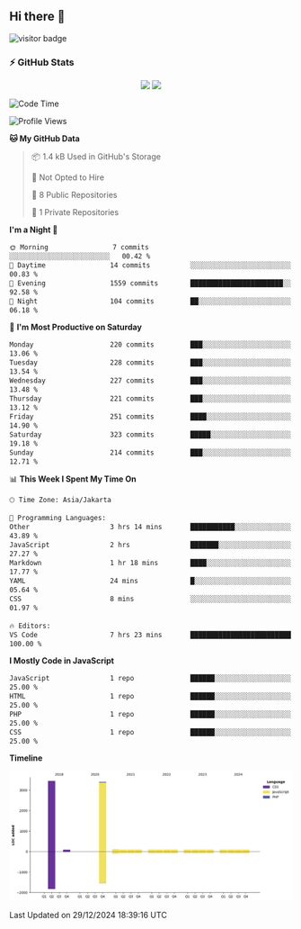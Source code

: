 ## Hi there 👋

<!--
**intifada95/intifada95** is a ✨ _special_ ✨ repository because its `README.md` (this file) appears on your GitHub profile.

Here are some ideas to get you started:

- 🔭 I’m currently working on ...
- 🌱 I’m currently learning ...
- 👯 I’m looking to collaborate on ...
- 🤔 I’m looking for help with ...
- 💬 Ask me about ...
- 📫 How to reach me: ...
- 😄 Pronouns: ...
- ⚡ Fun fact: ...
-->

![visitor badge](https://visitor-badge.laobi.icu/badge?page_id=intifada95&format=true)

### :zap: GitHub Stats

<p align="center">
  <img height="180em" src="https://gh-readme-stats-intfd.vercel.app/api?username=intifada95&show_icons=true&include_all_commits=true&count_private=true"/>
  <img height="180em" src="https://gh-readme-stats-intfd.vercel.app/api/top-langs/?username=intifada95&layout=compact&langs_count=6"/>
</p>

<!--START_SECTION:waka-->
![Code Time](http://img.shields.io/badge/Code%20Time-5%2C273%20hrs%201%20min-blue)

![Profile Views](http://img.shields.io/badge/Profile%20Views-0-blue)

**🐱 My GitHub Data** 

> 📦 1.4 kB Used in GitHub's Storage 
 > 
> 🚫 Not Opted to Hire
 > 
> 📜 8 Public Repositories 
 > 
> 🔑 1 Private Repositories 
 > 
**I'm a Night 🦉** 

```text
🌞 Morning                7 commits           ░░░░░░░░░░░░░░░░░░░░░░░░░   00.42 % 
🌆 Daytime                14 commits          ░░░░░░░░░░░░░░░░░░░░░░░░░   00.83 % 
🌃 Evening                1559 commits        ███████████████████████░░   92.58 % 
🌙 Night                  104 commits         ██░░░░░░░░░░░░░░░░░░░░░░░   06.18 % 
```
📅 **I'm Most Productive on Saturday** 

```text
Monday                   220 commits         ███░░░░░░░░░░░░░░░░░░░░░░   13.06 % 
Tuesday                  228 commits         ███░░░░░░░░░░░░░░░░░░░░░░   13.54 % 
Wednesday                227 commits         ███░░░░░░░░░░░░░░░░░░░░░░   13.48 % 
Thursday                 221 commits         ███░░░░░░░░░░░░░░░░░░░░░░   13.12 % 
Friday                   251 commits         ████░░░░░░░░░░░░░░░░░░░░░   14.90 % 
Saturday                 323 commits         █████░░░░░░░░░░░░░░░░░░░░   19.18 % 
Sunday                   214 commits         ███░░░░░░░░░░░░░░░░░░░░░░   12.71 % 
```


📊 **This Week I Spent My Time On** 

```text
🕑︎ Time Zone: Asia/Jakarta

💬 Programming Languages: 
Other                    3 hrs 14 mins       ███████████░░░░░░░░░░░░░░   43.89 % 
JavaScript               2 hrs               ███████░░░░░░░░░░░░░░░░░░   27.27 % 
Markdown                 1 hr 18 mins        ████░░░░░░░░░░░░░░░░░░░░░   17.77 % 
YAML                     24 mins             █░░░░░░░░░░░░░░░░░░░░░░░░   05.64 % 
CSS                      8 mins              ░░░░░░░░░░░░░░░░░░░░░░░░░   01.97 % 

🔥 Editors: 
VS Code                  7 hrs 23 mins       █████████████████████████   100.00 % 
```

**I Mostly Code in JavaScript** 

```text
JavaScript               1 repo              ██████░░░░░░░░░░░░░░░░░░░   25.00 % 
HTML                     1 repo              ██████░░░░░░░░░░░░░░░░░░░   25.00 % 
PHP                      1 repo              ██████░░░░░░░░░░░░░░░░░░░   25.00 % 
CSS                      1 repo              ██████░░░░░░░░░░░░░░░░░░░   25.00 % 
```



**Timeline**

![Lines of Code chart](https://raw.githubusercontent.com/intifada95/intifada95/main/assets/bar_graph.png)


 Last Updated on 29/12/2024 18:39:16 UTC
<!--END_SECTION:waka-->

